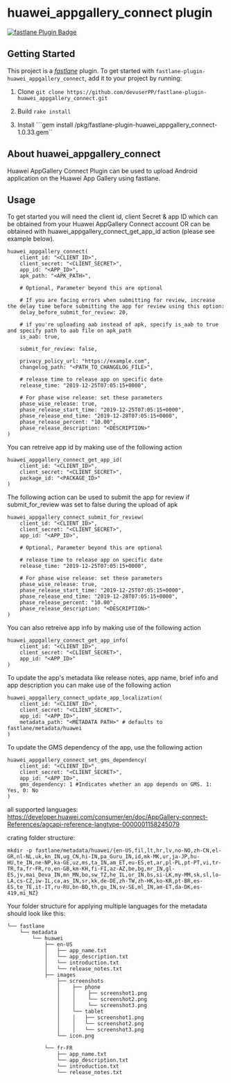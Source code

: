 # huawei_appgallery_connect plugin

[![fastlane Plugin Badge](https://rawcdn.githack.com/fastlane/fastlane/master/fastlane/assets/plugin-badge.svg)](https://rubygems.org/gems/fastlane-plugin-huawei_appgallery_connect)

## Getting Started

This project is a [_fastlane_](https://github.com/fastlane/fastlane) plugin. To get started with `fastlane-plugin-huawei_appgallery_connect`, add it to your project by running:

1. Clone
```git clone https://github.com/devuserPP/fastlane-plugin-huawei_appgallery_connect.git```

2. Build
```rake install```

3. Install
```gem install /pkg/fastlane-plugin-huawei_appgallery_connect-1.0.33.gem``

## About huawei_appgallery_connect

Huawei AppGallery Connect Plugin can be used to upload Android application on the Huawei App Gallery using fastlane.

## Usage

To get started you will need the client id, client Secret & app ID which can be obtained from your Huawei AppGallery Connect account OR can be obtained with huawei_appgallery_connect_get_app_id action (please see example below).

```
huawei_appgallery_connect(
    client_id: "<CLIENT_ID>",
    client_secret: "<CLIENT_SECRET>",
    app_id: "<APP_ID>",
    apk_path: "<APK_PATH>",
    
    # Optional, Parameter beyond this are optional
    
    # If you are facing errors when submitting for review, increase the delay time before submitting the app for review using this option:
    delay_before_submit_for_review: 20,

    # if you're uploading aab instead of apk, specify is_aab to true and specify path to aab file on apk_path
    is_aab: true, 
    
    submit_for_review: false,

    privacy_policy_url: "https://example.com",
    changelog_path: "<PATH_TO_CHANGELOG_FILE>",

    # release time to release app on specific date
    release_time: "2019-12-25T07:05:15+0000",

    # For phase wise release: set these parameters
    phase_wise_release: true,
    phase_release_start_time: "2019-12-25T07:05:15+0000",
    phase_release_end_time: "2019-12-28T07:05:15+0000",
    phase_release_percent: "10.00",
    phase_release_description: "<DESCRIPTION>"
)
```

You can retreive app id by making use of the following action

```
huawei_appgallery_connect_get_app_id(
    client_id: "<CLIENT_ID>",
    client_secret: "<CLIENT_SECRET>",
    package_id: "<PACKAGE_ID>"
)
```

The following action can be used to submit the app for review if submit_for_review was set to false during the upload of apk

```
huawei_appgallery_connect_submit_for_review(
    client_id: "<CLIENT_ID>",
    client_secret: "<CLIENT_SECRET>",
    app_id: "<APP_ID>",

    # Optional, Parameter beyond this are optional

    # release time to release app on specific date
    release_time: "2019-12-25T07:05:15+0000",

    # For phase wise release: set these parameters
    phase_wise_release: true,
    phase_release_start_time: "2019-12-25T07:05:15+0000",
    phase_release_end_time: "2019-12-28T07:05:15+0000",
    phase_release_percent: "10.00",
    phase_release_description: "<DESCRIPTION>"
)
```
You can also retreive app info by making use of the following action

```
huawei_appgallery_connect_get_app_info(
    client_id: "<CLIENT_ID>",
    client_secret: "<CLIENT_SECRET>",
    app_id: "<APP_ID>"
)
```

To update the app's metadata like release notes, app name, brief info and app description you can make use of the following action

```
huawei_appgallery_connect_update_app_localization(
    client_id: "<CLIENT_ID>",
    client_secret: "<CLIENT_SECRET>",
    app_id: "<APP_ID>",
    metadata_path: "<METADATA PATH>" # defaults to fastlane/metadata/huawei
)
```

To update the GMS dependency of the app, use the following action

```
huawei_appgallery_connect_set_gms_dependency(
    client_id: "<CLIENT_ID>",
    client_secret: "<CLIENT_SECRET>",
    app_id: "<APP_ID>",
    gms_dependency: 1 #Indicates whether an app depends on GMS. 1: Yes, 0: No
)
```


all supported languages:
https://developer.huawei.com/consumer/en/doc/AppGallery-connect-References/agcapi-reference-langtype-0000001158245079

crating folder structure:
```
mkdir -p fastlane/metadata/huawei/{en-US,fil,lt,hr,lv,no-NO,zh-CN,el-GR,nl-NL,uk,kn_IN,ug_CN,hi-IN,pa_Guru_IN,id,mk-MK,ur,ja-JP,hu-HU,te_IN,ne-NP,ka-GE,uz,ms,ta_IN,am_ET,eu-ES,et,ar,pl-PL,pt-PT,vi,tr-TR,fa,fr-FR,ro,en-GB,km-KH,fi-FI,az-AZ,be,bg,mr_IN,gl-ES,jv,mai_Deva_IN,mn_MN,bo,sw_TZ,he_IL,or_IN,bs,si-LK,my-MM,sk,sl,lo-LA,cs-CZ,iw-IL,ca,as_IN,sr,kk,de-DE,zh-TW,zh-HK,ko-KR,pt-BR,es-ES,te_TE,it-IT,ru-RU,bn-BD,th,gu_IN,sv-SE,ml_IN,am-ET,da-DK,es-419,mi_NZ}
```


Your folder structure for applying multiple languages for the metadata should look like this:

```
└── fastlane
    └── metadata
        └── huawei
            ├── en-US
            │   ├── app_name.txt
            │   └── app_description.txt
            │   └── introduction.txt
            │   └── release_notes.txt
            ├── images
                ├── screenshots
                │    ├── phone
                │    │    ├── screenshot1.png
                │    │    └── screenshot2.png
                │    │    └── screenshot3.png
                │    └── tablet
                │    │   ├── screenshot1.png
                │    │   └── screenshot2.png
                │    │   └── screenshot3.png
                └── icon.png

            └── fr-FR
                ├── app_name.txt
                └── app_description.txt
                └── introduction.txt
                └── release_notes.txt
```

